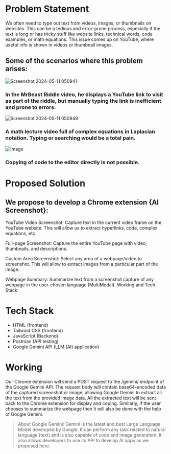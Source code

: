 # Problem Statement

We often need to type out text from videos, images, or thumbnails on websites. This can be a tedious and error-prone process, especially if the text is long or has tricky stuff like website links, technical words, code examples, or math equations. This issue comes up on YouTube, where useful info is shown in videos or thumbnail images.

## Some of the scenarios where this problem arises:
![Screenshot 2024-05-11 050941](https://github.com/gitgoap/HackFest-24-IIT-Dhanbad/assets/117789470/325fe373-5215-4602-b582-1e2d3e91d96c)

### In the MrBeast Riddle video, he displays a YouTube link to visit as part of the riddle, but manually typing the link is inefficient and prone to errors.





![Screenshot 2024-05-11 050949](https://github.com/gitgoap/HackFest-24-IIT-Dhanbad/assets/117789470/29019305-a63d-4443-89e8-2a67265befbe)

### A math lecture video full of complex equations in Laplacian notation. Typing or searching would be a total pain.

![image](https://github.com/gitgoap/HackFest-24-IIT-Dhanbad/assets/117789470/1d84b1e5-6e1e-49b4-aefc-3482b74f29d6)
<br>
### Copying of code to the editor directly is not possible.

# Proposed Solution
## We propose to develop a Chrome extension {AI Screenshot}:

YouTube Video Screenshot: Capture text in the current video frame on the YouTube website. This will allow us to extract hyperlinks, code, complex equations, etc. 

Full-page Screenshot: Capture the entire YouTube page with video, thumbnails, and descriptions.

Custom Area Screenshot: Select any area of a webpage/video to screenshot. This will allow to extract images from a particular part of the image.

Webpage Summary: Summarize text from a screenshot capture of any webpage in the user-chosen language (MultiModal).
Working and Tech Stack

# Tech Stack
- HTML (frontend)
- Tailwind CSS (frontend)
- JavaScript (Backend)
- Postman (API testing)
- Google Gemini API (LLM (AI) application)








 #    Working

Our Chrome extension will send a POST request to the /gemini/ endpoint of the Google Gemini API. The request body will contain  base64-encoded data of the captured screenshot or image, allowing Google Gemini to extract all the text from the provided image data.
 All the extracted text will be sent back to the Chrome extension for display and coping.
Similarly, if the user chooses to summarize the webpage then it will also be done with the help of Google Gemini.


> About Google Gemini: Gemini is the latest and best Large Language Model developed by Google. It can perform any task related to natural language (text) and is also capable of code and image generation.
It also allows developers to use its API to develop AI apps as we proposed here.












 
 




